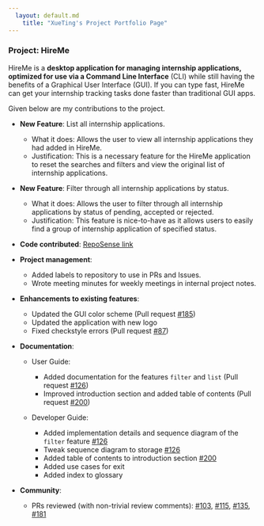 ```yaml
---
  layout: default.md
    title: "XueTing's Project Portfolio Page"
---
```


### Project: HireMe

HireMe is a **desktop application for managing internship applications, optimized for use via a Command Line Interface** (CLI)
while still having the benefits of a Graphical User Interface (GUI).
If you can type fast, HireMe can get your internship tracking tasks done faster than traditional GUI apps.

Given below are my contributions to the project.

* **New Feature**: List all internship applications.
    * What it does: Allows the user to view all internship applications they had added in HireMe.
    * Justification: This is a necessary feature for the HireMe application to reset the searches and filters and view the original list of internship applications.

* **New Feature**: Filter through all internship applications by status.
    * What it does: Allows the user to filter through all internship applications by status of pending, accepted or rejected.
    * Justification: This feature is nice-to-have as it allows users to easily find a group of internship application of specified status. 



* **Code contributed**: [RepoSense link](https://nus-cs2103-ay2425s1.github.io/tp-dashboard/?search=&sort=totalCommits%20dsc&sortWithin=title&timeframe=commit&mergegroup=&groupSelect=groupByRepos&breakdown=true&checkedFileTypes=docs~functional-code~test-code~other&since=2024-09-20&tabOpen=true&tabType=authorship&tabAuthor=snowstopxt&tabRepo=AY2425S1-CS2103T-W09-3%2Ftp%5Bmaster%5D&authorshipIsMergeGroup=false&authorshipFileTypes=docs~functional-code~test-code~other&authorshipIsBinaryFileTypeChecked=false&authorshipIsIgnoredFilesChecked=false)

* **Project management**:
    * Added labels to repository to use in PRs and Issues. 
    * Wrote meeting minutes for weekly meetings in internal project notes.

* **Enhancements to existing features**:
    * Updated the GUI color scheme (Pull request [\#185](https://github.com/AY2425S1-CS2103T-W09-3/tp/pull/185))
    * Updated the application with new logo 
    * Fixed checkstyle errors (Pull request [\#87](https://github.com/AY2425S1-CS2103T-W09-3/tp/pull/87))

* **Documentation**:
    * User Guide:
        * Added documentation for the features `filter` and `list` (Pull request [\#126](https://github.com/AY2425S1-CS2103T-W09-3/tp/pull/126/files))
        * Improved introduction section and added table of contents (Pull request [\#200](https://github.com/AY2425S1-CS2103T-W09-3/tp/pull/200))
    
    * Developer Guide:
        * Added implementation details and sequence diagram of the `filter` feature [\#126](https://github.com/AY2425S1-CS2103T-W09-3/tp/pull/126/files)
        * Tweak sequence diagram to storage [\#126](https://github.com/AY2425S1-CS2103T-W09-3/tp/pull/126/files)
        * Added table of contents to introduction section [\#200](https://github.com/AY2425S1-CS2103T-W09-3/tp/pull/200)
        * Added use cases for exit
        * Added index to glossary
    

* **Community**:
    * PRs reviewed (with non-trivial review comments): [\#103](https://github.com/AY2425S1-CS2103T-W09-3/tp/pull/103), [\#115](https://github.com/AY2425S1-CS2103T-W09-3/tp/pull/115), [\#135](https://github.com/AY2425S1-CS2103T-W09-3/tp/pull/135), [\#181](https://github.com/AY2425S1-CS2103T-W09-3/tp/pull/181)

